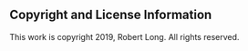 ## Copyright and License Information

This work is copyright 2019, Robert Long. All rights reserved.